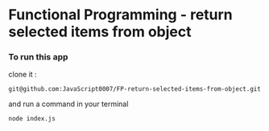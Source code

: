 # Functional Programming - return selected items from object

### To run this app
clone it :
```
git@github.com:JavaScript0007/FP-return-selected-items-from-object.git
```

and run a command in your terminal
```
node index.js
```
